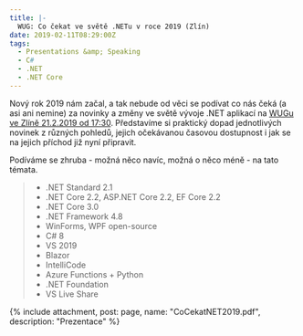 ```yaml
---
title: |-
  WUG: Co čekat ve světě .NETu v roce 2019 (Zlín)
date: 2019-02-11T08:29:00Z
tags:
  - Presentations &amp; Speaking
  - C#
  - .NET
  - .NET Core
---
```

Nový rok 2019 nám začal, a tak nebude od věci se podívat co nás čeká (a asi ani nemine) za novinky a změny ve světě vývoje .NET aplikací na [WUGu ve Zlíně 21.2.2019 od 17:30][1]. Představíme si praktický dopad jednotlivých novinek z různých pohledů, jejich očekávanou časovou dostupnost i jak se na jejich příchod již nyní připravit. 

<!-- excerpt -->

Podíváme se zhruba - možná něco navíc, možná o něco méně - na tato témata.

> * .NET Standard 2.1
> * .NET Core 2.2, ASP.NET Core 2.2, EF Core 2.2
> * .NET Core 3.0
> * .NET Framework 4.8
> * WinForms, WPF open-source
> * C# 8
> * VS 2019
> * Blazor
> * IntelliCode
> * Azure Functions + Python
> * .NET Foundation
> * VS Live Share  

{% include attachment, post: page, name: "CoCekatNET2019.pdf", description: "Prezentace" %}

[1]: https://wug.cz/zlin/akce/1129-Co-cekat-ve-svete-NETu-v-roce-2019